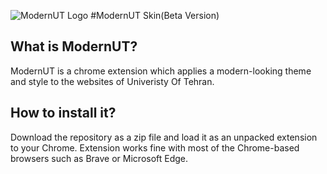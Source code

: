 ![ModernUT Logo]('/icon128.png')
#ModernUT Skin(Beta Version)
## What is ModernUT?
ModernUT is a chrome extension which applies a modern-looking theme and style to the websites of Univeristy Of Tehran.
## How to install it?
Download the repository as a zip file and load it as an unpacked extension to your Chrome.
Extension works fine with most of the Chrome-based browsers such as Brave or Microsoft Edge.